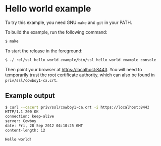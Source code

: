 Hello world example
===================

To try this example, you need GNU `make` and `git` in your PATH.

To build the example, run the following command:

``` bash
$ make
```

To start the release in the foreground:

``` bash
$ ./_rel/ssl_hello_world_example/bin/ssl_hello_world_example console
```

Then point your browser at [https://localhost:8443](https://localhost:8443).
You will need to temporarily trust the root certificate authority,
which can also be found in `priv/ssl/cowboy1-ca.crt`.

Example output
--------------

``` bash
$ curl --cacert priv/ssl/cowboy1-ca.crt -i https://localhost:8443
HTTP/1.1 200 OK
connection: keep-alive
server: Cowboy
date: Fri, 28 Sep 2012 04:10:25 GMT
content-length: 12

Hello world!
```
